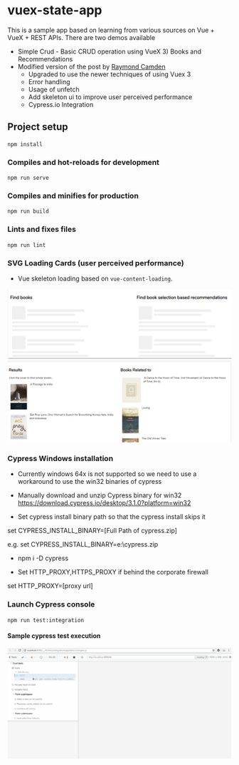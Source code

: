 # vuex-state-app

This is a sample app based on learning from various sources on Vue + VueX + REST APIs.
There are two demos available

- Simple Crud - Basic CRUD operation using VueX 3) Books and Recommendations
- Modified version of the post by [Raymond Camden](https://www.raymondcamden.com/2018/01/05/another-example-of-vuejs-and-vuex-an-api-wrapper)
  - Upgraded to use the newer techniques of using Vuex 3
  - Error handling
  - Usage of unfetch
  - Add skeleton ui to improve user perceived performance
  - Cypress.io Integration

## Project setup

```
npm install
```

### Compiles and hot-reloads for development

```
npm run serve
```

### Compiles and minifies for production

```
npm run build
```

### Lints and fixes files

```
npm run lint
```

### SVG Loading Cards (user perceived performance)

- Vue skeleton loading based on `vue-content-loading`.

![loading](public/loading.PNG)
![loaded](public/loaded.PNG)

### Cypress Windows installation

- Currently windows 64x is not supported so we need to use a workaround to use the win32 binaries of cypress

- Manually download and unzip Cypress binary for win32 https://download.cypress.io/desktop/3.1.0?platform=win32

- Set cypress install binary path so that the cypress install skips it

set CYPRESS_INSTALL_BINARY=[Full Path of cypress.zip]

e.g. set CYPRESS_INSTALL_BINARY=e:\cypress.zip

- npm i -D cypress

- Set HTTP_PROXY,HTTPS_PROXY if behind the corporate firewall

set HTTP_PROXY=[proxy url]

### Launch Cypress console

```
npm run test:integration
```

#### Sample cypress test execution

![cypress_run](./public/Cypress_crud.gif)
